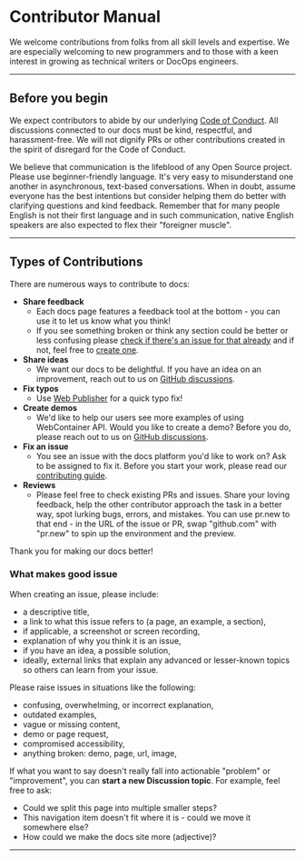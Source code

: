 
# Contributor Manual

We welcome contributions from folks from all skill levels and expertise. We are especially welcoming to new programmers and to those with a keen interest in growing as technical writers or DocOps engineers.

---

## Before you begin

We expect contributors to abide by our underlying [Code of Conduct](CODE_OF_CONDUCT.md). All discussions connected to our docs must be kind, respectful, and harassment-free. We will not dignify PRs or other contributions created in the spirit of disregard for the Code of Conduct.

We believe that communication is the lifeblood of any Open Source project. Please use beginner-friendly language. It's very easy to misunderstand one another in asynchronous, text-based conversations. When in doubt, assume everyone has the best intentions but consider helping them do better with clarifying questions and kind feedback. Remember that for many people English is not their first language and in such communication, native English speakers are also expected to flex their "foreigner muscle".

---

## Types of Contributions

There are numerous ways to contribute to docs:

- **Share feedback**
  - Each docs page features a feedback tool at the bottom - you can use it to let us know what you think!
  - If you see something broken or think any section could be better or less confusing please [check if there's an issue for that already](https://github.com/nxpkg/webcontainer-docs/issues) and if not, feel free to [create one](https://github.com/nxpkg/webcontainer-docs/issues/new).
- **Share ideas**
  - We want our docs to be delightful. If you have an idea on an improvement, reach out to us on [GitHub discussions](https://github.com/nxpkg/webcontainer-docs/discussions).
- **Fix typos**
  - Use [Web Publisher](#content-updates-with-web-publisher) for a quick typo fix!
- **Create demos**
  - We'd like to help our users see more examples of using WebContainer API. Would you like to create a demo? Before you do, please reach out to us on [GitHub discussions](https://github.com/nxpkg/webcontainer-docs/discussions).
- **Fix an issue**
  - You see an issue with the docs platform you'd like to work on? Ask to be assigned to fix it. Before you start your work, please read our [contributing guide](CONTRIBUTING.md).
- **Reviews**
  - Please feel free to check existing PRs and issues. Share your loving feedback, help the other contributor approach the task in a better way, spot lurking bugs, errors, and mistakes. You can use pr.new to that end - in the URL of the issue or PR, swap "github.com" with "pr.new" to spin up the environment and the preview.

Thank you for making our docs better!

### What makes good issue

When creating an issue, please include:

- a descriptive title,
- a link to what this issue refers to (a page, an example, a section),
- if applicable, a screenshot or screen recording,
- explanation of why you think it is an issue,
- if you have an idea, a possible solution,
- ideally, external links that explain any advanced or lesser-known topics so others can learn from your issue.

Please raise issues in situations like the following:

- confusing, overwhelming, or incorrect explanation,
- outdated examples,
- vague or missing content,
- demo or page request,
- compromised accessibility,
- anything broken: demo, page, url, image,

If what you want to say doesn't really fall into actionable "problem" or "improvement", you can **start a new Discussion topic**. For example, feel free to ask:

- Could we split this page into multiple smaller steps?
- This navigation item doesn't fit where it is - could we move it somewhere else?
- How could we make the docs site more (adjective)?

---